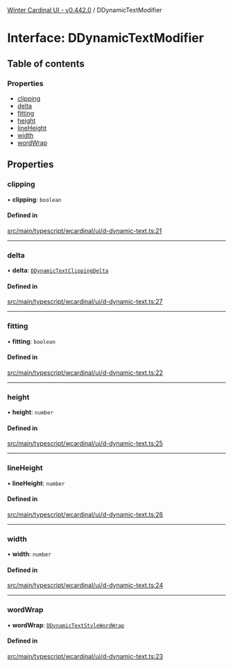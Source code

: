 [Winter Cardinal UI - v0.442.0](../index.md) / DDynamicTextModifier

# Interface: DDynamicTextModifier

## Table of contents

### Properties

- [clipping](DDynamicTextModifier.md#clipping)
- [delta](DDynamicTextModifier.md#delta)
- [fitting](DDynamicTextModifier.md#fitting)
- [height](DDynamicTextModifier.md#height)
- [lineHeight](DDynamicTextModifier.md#lineheight)
- [width](DDynamicTextModifier.md#width)
- [wordWrap](DDynamicTextModifier.md#wordwrap)

## Properties

### clipping

• **clipping**: `boolean`

#### Defined in

[src/main/typescript/wcardinal/ui/d-dynamic-text.ts:21](https://github.com/winter-cardinal/winter-cardinal-ui/blob/v0.442.0/src/main/typescript/wcardinal/ui/d-dynamic-text.ts#L21)

___

### delta

• **delta**: [`DDynamicTextClippingDelta`](DDynamicTextClippingDelta.md)

#### Defined in

[src/main/typescript/wcardinal/ui/d-dynamic-text.ts:27](https://github.com/winter-cardinal/winter-cardinal-ui/blob/v0.442.0/src/main/typescript/wcardinal/ui/d-dynamic-text.ts#L27)

___

### fitting

• **fitting**: `boolean`

#### Defined in

[src/main/typescript/wcardinal/ui/d-dynamic-text.ts:22](https://github.com/winter-cardinal/winter-cardinal-ui/blob/v0.442.0/src/main/typescript/wcardinal/ui/d-dynamic-text.ts#L22)

___

### height

• **height**: `number`

#### Defined in

[src/main/typescript/wcardinal/ui/d-dynamic-text.ts:25](https://github.com/winter-cardinal/winter-cardinal-ui/blob/v0.442.0/src/main/typescript/wcardinal/ui/d-dynamic-text.ts#L25)

___

### lineHeight

• **lineHeight**: `number`

#### Defined in

[src/main/typescript/wcardinal/ui/d-dynamic-text.ts:26](https://github.com/winter-cardinal/winter-cardinal-ui/blob/v0.442.0/src/main/typescript/wcardinal/ui/d-dynamic-text.ts#L26)

___

### width

• **width**: `number`

#### Defined in

[src/main/typescript/wcardinal/ui/d-dynamic-text.ts:24](https://github.com/winter-cardinal/winter-cardinal-ui/blob/v0.442.0/src/main/typescript/wcardinal/ui/d-dynamic-text.ts#L24)

___

### wordWrap

• **wordWrap**: [`DDynamicTextStyleWordWrap`](../index.md#ddynamictextstylewordwrap)

#### Defined in

[src/main/typescript/wcardinal/ui/d-dynamic-text.ts:23](https://github.com/winter-cardinal/winter-cardinal-ui/blob/v0.442.0/src/main/typescript/wcardinal/ui/d-dynamic-text.ts#L23)
